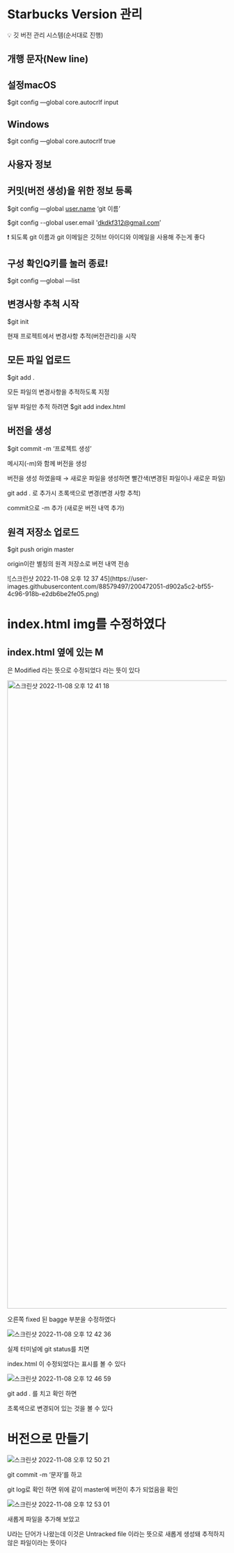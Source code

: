 # Starbucks Version 관리

<aside>
💡 깃 버전 관리 시스템(순서대로 진행)

# **개행 문자(New line)**

## **설정macOS**

$git config —global core.autocrlf input

## **Windows**

$git config —global core.autocrlf true

# **사용자 정보**

## **커밋(버전 생성)을 위한 정보 등록**

$git config —global [user.name](http://user.name/) ‘git 이름’

$git config --global user.email 'dkdkf312@gmail.com’

❗️ 되도록 git 이름과 git 이메일은 깃허브 아이디와 이메일을 사용해 주는게 좋다

# **구성 확인Q키를 눌러 종료!**

$git config —global —list

# 변경사항 추척 시작

$git init

현재 프로젝트에서 변경사항 추적(버전관리)을 시작

# 모든 파일 업로드

$git add .

모든 파일의 변경사항을 추적하도록 지정

일부 파일만 추적 하려면 $git add index.html

# 버전을 생성

$git commit -m ‘프로젝트 생성’

메시지(-m)와 함께 버전을 생성

버전을 생성 하였을때 → 새로운 파일을 생성하면 빨간색(변경된 파일이나 새로운 파일)

git add . 로 추가시 초록색으로 변경(변경 사항 추척)

commit으로 -m 추가 (새로운 버전 내역 추가)

# 원격 저장소 업로드

$git push origin master

origin이란 별칭의 원격 저장소로 버전 내역 전송

</aside>
![스크린샷 2022-11-08 오후 12 37 45](https://user-images.githubusercontent.com/88579497/200472051-d902a5c2-bf55-4c96-918b-e2db6be2fe05.png)

# index.html img를 수정하였다

## index.html 옆에 있는 M

은 Modified 라는 뜻으로 수정되었다 라는 뜻이 있다


<img width="1440" alt="스크린샷 2022-11-08 오후 12 41 18" src="https://user-images.githubusercontent.com/88579497/200472090-f6468fc2-838c-4201-9213-46e02b3d11b0.png">

오른쪽 fixed 된 bagge 부분을 수정하였다

![스크린샷 2022-11-08 오후 12 42 36](https://user-images.githubusercontent.com/88579497/200472198-1aae2bb8-993b-4ff8-a8fd-e98bcee45af9.png)


실제 터미널에 git status를 치면

index.html 이 수정되었다는 표시를 볼 수 있다


![스크린샷 2022-11-08 오후 12 46 59](https://user-images.githubusercontent.com/88579497/200472209-5851a633-01fb-4da1-8bce-0f16b74be9e4.png)


git add . 를 치고 확인 하면

초록색으로 변경되어 있는 것을 볼 수 있다

# 버전으로 만들기

![스크린샷 2022-11-08 오후 12 50 21](https://user-images.githubusercontent.com/88579497/200472367-f096e596-1922-49f9-8481-e78cca302b41.png)


git commit -m ‘문자’를 하고

git log로 확인 하면 위에 같이 master에 버전이 추가 되었음을 확인

![스크린샷 2022-11-08 오후 12 53 01](https://user-images.githubusercontent.com/88579497/200472308-510f2f95-ffd8-4d84-acbe-85ee80d2a178.png)


새롭게 파일을 추가해 보았고

U라는 단어가 나왔는데 이것은 Untracked file 이라는 뜻으로 새롭게 생성돼 추적하지 않은 파일이라는 뜻이다
